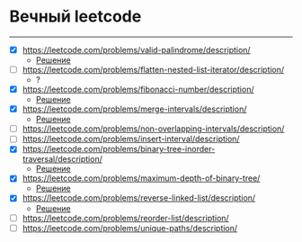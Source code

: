 # Вечный leetcode
***
- [x] https://leetcode.com/problems/valid-palindrome/description/
  - [Решение](https://github.com/vktadm/leetcode/blob/master/two_pointers/easy/_125_Valid_Palindrome.py)
- [ ] https://leetcode.com/problems/flatten-nested-list-iterator/description/
  - ?
- [x] https://leetcode.com/problems/fibonacci-number/description/
  - [Решение](https://github.com/vktadm/leetcode/blob/master/math/easy/_509_Fibonacci_Number.py)
- [x] https://leetcode.com/problems/merge-intervals/description/  
  - [Решение](https://github.com/vktadm/leetcode/blob/master/intervals/medium/_56_Merge_Intervals.py)
- [ ] https://leetcode.com/problems/non-overlapping-intervals/description/
- [ ] https://leetcode.com/problems/insert-interval/description/
- [x] https://leetcode.com/problems/binary-tree-inorder-traversal/description/
  - [Решение](https://github.com/vktadm/leetcode/blob/master/binary_tree/easy/_94_Binary_Tree_Inorder_Traversal.py)
- [x] https://leetcode.com/problems/maximum-depth-of-binary-tree/  
  - [Решение](https://github.com/vktadm/leetcode/blob/master/binary_tree/easy/_104_Maximum_Depth_of_Binary_Tree.py)
- [x] https://leetcode.com/problems/reverse-linked-list/description/
  - [Решение](https://github.com/vktadm/leetcode/blob/master/linked_list/easy/_206_Reverse_Linked_List.py)
- [ ] https://leetcode.com/problems/reorder-list/description/
- [ ] https://leetcode.com/problems/unique-paths/description/